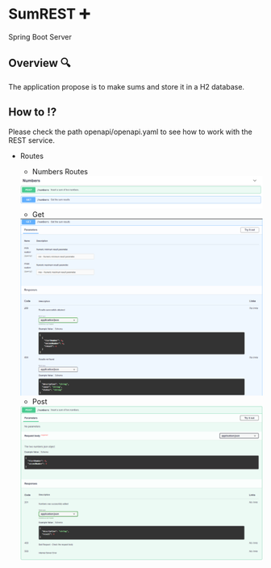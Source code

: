 # SumREST ➕

Spring Boot Server 


## Overview 🔍

The application propose is to make sums and store it in a H2 database.

## How to ⁉

Please check the path openapi/openapi.yaml to see how to work with the REST service.

* Routes

  * Numbers Routes
 
  <img src="/templates/routes.png">

    * Get
    
    <img src="/templates/getRoute.png">
    
    * Post
    
    <img src="/templates/postRoute.png">
